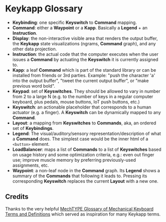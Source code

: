 # Keykapp Glossary

- **Keybinding**: one specific **Keyswitch** to **Command** mapping.
- **Command**: either a **Waypoint** or a **Kapp**. Basically a **Legend** + an
  **Instruction**.
- **Display**: the non-interactive visible area that renders the output buffer,
  the **Keykapp** state visualizations (ngrams, **Command** graph), and any
  other data projection.
- **Instruction**: the actual code that the computer executes when the user
  issues a **Command** by actuating the **Keyswitch** it is currently assigned
  to.
- **Kapp**: a leaf **Command** which is part of the standard library or can be
  installed from friends or 3rd parties. Example: "push the character 'a' into
  the output buffer", "tweet the current output buffer", or "make previous word
  bold".
- **Keypad**: set of **Keyswitches**. They should be allowed to vary in number
  from 2 to a large N (e.g. to the number of keys in a regular computer
  keyboard, plus pedals, mouse buttons, IoT push buttons, etc.)
- **Keyswitch**: an actionable placeholder that corresponds to a human actuator
  (e.g. a finger). A **Keyswitch** can be dynamically mapped to any
  **Command**.
- **Layout**: a mapping from **Keyswitches** to **Commands**, aka, an ordered
  set of **Keybindings**.
- **Legend**: The visual/auditory/sensory representation/description of what a
  **Command** does. The simplest case would be the inner html of a `<button>`
  element.
- **LoadBalancer**: maps a list of **Commands** to a list of **Keyswitches**
  based on usage history and some optimization criteria, e.g.: even out finger
  use; improve muscle memory by preferring previously-used assignments, etc.
- **Waypoint**: a non-leaf node in the **Command** graph. Its **Legend** shows
  a summary of the **Commands** that following it leads to. Pressing its
  corresponding **Keyswitch** replaces the current **Layout** with a new one.

## Credits

Thanks to the very helpful
[MechTYPE Glossary of Mechanical Keyboard Terms and Definitions](http://www.mechtype.com/mechanical-keyboard-terminology/)
which served as inspiration for many Keykapp terms.
